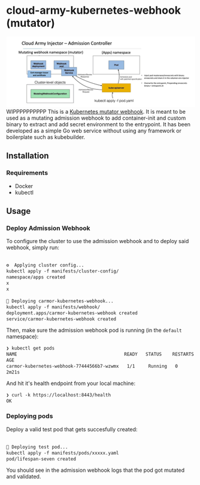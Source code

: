 # cloud-army-kubernetes-webhook (mutator)

![](/img/2023-04-13_19-04.png) 
WIPPPPPPPPPP
This is a [Kubernetes mutator webhook](https://kubernetes.io/docs/reference/access-authn-authz/extensible-admission-controllers/). It is meant to be used as a mutating admission webhook to add container-init and custom binary to extract and add secret environment to the entrypoint. It has been developed as a simple Go web service without using any framework or boilerplate such as kubebuilder.


## Installation

### Requirements
* Docker
* kubectl

## Usage
### Deploy Admission Webhook
To configure the cluster to use the admission webhook and to deploy said webhook, simply run:
```

⚙️  Applying cluster config...
kubectl apply -f manifests/cluster-config/
namespace/apps created
x
x

🚀 Deploying carmor-kubernetes-webhook...
kubectl apply -f manifests/webhook/
deployment.apps/carmor-kubernetes-webhook created
service/carmor-kubernetes-webhook created
```

Then, make sure the admission webhook pod is running (in the `default` namespace):
```
❯ kubectl get pods
NAME                                        READY   STATUS    RESTARTS   AGE
carmor-kubernetes-webhook-77444566b7-wzwmx   1/1     Running   0          2m21s
```

And hit it's health endpoint from your local machine:
```
❯ curl -k https://localhost:8443/health
OK
```

### Deploying pods
Deploy a valid test pod that gets succesfully created:
```

🚀 Deploying test pod...
kubectl apply -f manifests/pods/xxxxx.yaml
pod/lifespan-seven created
```
You should see in the admission webhook logs that the pod got mutated and validated.

```
